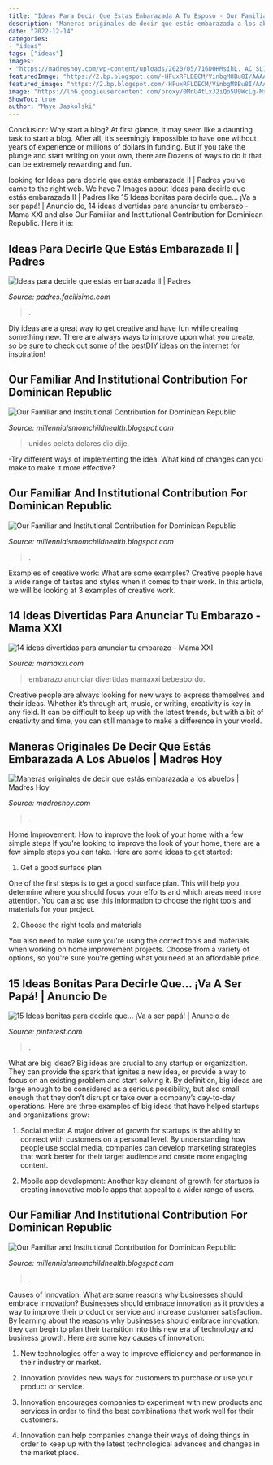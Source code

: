```yaml
---
title: "Ideas Para Decir Que Estas Embarazada A Tu Esposo - Our Familiar And Institutional Contribution For Dominican Republic"
description: "Maneras originales de decir que estás embarazada a los abuelos"
date: "2022-12-14"
categories:
- "ideas"
tags: ["ideas"]
images:
- "https://madreshoy.com/wp-content/uploads/2020/05/716D0HMsihL._AC_SL1001_.jpg"
featuredImage: "https://2.bp.blogspot.com/-HFuxRFLDECM/VinbgM8Bu8I/AAAAAAAAAPk/u3zRjgD0wSY/s900/DSC_0319.JPG"
featured_image: "https://2.bp.blogspot.com/-HFuxRFLDECM/VinbgM8Bu8I/AAAAAAAAAPk/u3zRjgD0wSY/s900/DSC_0319.JPG"
image: "https://lh6.googleusercontent.com/proxy/0MnU4tLxJ2iQo5U9WcLg-Mx_K3IqHc-zaB7aG0byRs3d0Hqw-ZXDNxcG5ytef3YIjL623k5Kt5DpHYmpvRBsJCbMHKw=w1200-h630-n-k-no-nu"
ShowToc: true
author: "Maye Jaskolski"
---
```



Conclusion: Why start a blog?
At first glance, it may seem like a daunting task to start a blog. After all, it’s seemingly impossible to have one without years of experience or millions of dollars in funding. But if you take the plunge and start writing on your own, there are Dozens of ways to do it that can be extremely rewarding and fun.

	

		
looking for Ideas para decirle que estás embarazada II | Padres you've came to the right web. We have 7 Images about Ideas para decirle que estás embarazada II | Padres like 15 Ideas bonitas para decirle que… ¡Va a ser papá! | Anuncio de, 14 ideas divertidas para anunciar tu embarazo - Mama XXI and also Our Familiar and Institutional Contribution for Dominican Republic. Here it is:
		
    
## Ideas Para Decirle Que Estás Embarazada II | Padres

<img loading=lazy src="https://2.bp.blogspot.com/-HFuxRFLDECM/VinbgM8Bu8I/AAAAAAAAAPk/u3zRjgD0wSY/s900/DSC_0319.JPG" onerror="this.onerror=null;this.src='https://tse2.mm.bing.net/th?id=OIP.cNXnFAZW8gMXSkHOypf4UAHaJ4&amp;pid=15.1';" alt="Ideas para decirle que estás embarazada II | Padres">

_Source: padres.facilisimo.com_

>. 

	

Diy ideas are a great way to get creative and have fun while creating something new. There are always ways to improve upon what you create, so be sure to check out some of the bestDIY ideas on the internet for inspiration!

    
## Our Familiar And Institutional Contribution For Dominican Republic

<img loading=lazy src="https://lh6.googleusercontent.com/proxy/tafmwLLryxhTXptv9P7QTlnnOBGCrt8NP0AVZeHK7wJBvLRsoaEzjfGJUrm8WQXTPaIhVsj78eI6rN_Ty4eETIp4B2g=w1200-h630-n-k-no-nu" onerror="this.onerror=null;this.src='https://tse1.mm.bing.net/th?id=OIP.tI_YfE94Bc7M8IlWmeppdAHaFj&amp;pid=15.1';" alt="Our Familiar and Institutional Contribution for Dominican Republic">

_Source: millennialsmomchildhealth.blogspot.com_

>unidos pelota dolares dio dije. 

	

-Try different ways of implementing the idea. What kind of changes can you make to make it more effective? 

    
## Our Familiar And Institutional Contribution For Dominican Republic

<img loading=lazy src="https://lh3.googleusercontent.com/proxy/-4KyDvF0X-xNA3ss9JsDvN--v2pB7Sf4lW9hVuiEznpbmm3thQ2sdpOjHwydrzuXukb-ARjbAUiiYIq1onaKV5wwRt8=w1200-h630-n-k-no-nu" onerror="this.onerror=null;this.src='https://tse3.mm.bing.net/th?id=OIP.6fKIPjz_WMbXZrf3ZOWL5QHaFj&amp;pid=15.1';" alt="Our Familiar and Institutional Contribution for Dominican Republic">

_Source: millennialsmomchildhealth.blogspot.com_

>. 

	

Examples of creative work: What are some examples?
Creative people have a wide range of tastes and styles when it comes to their work. In this article, we will be looking at 3 examples of creative work.

    
## 14 Ideas Divertidas Para Anunciar Tu Embarazo - Mama XXI

<img loading=lazy src="https://www.mamaxxi.com/wp-content/uploads/2015/03/bebeabordo.jpg" onerror="this.onerror=null;this.src='https://tse2.mm.bing.net/th?id=OIP.2eIRUVQwTU9oh0ayBhS7XgHaLJ&amp;pid=15.1';" alt="14 ideas divertidas para anunciar tu embarazo - Mama XXI">

_Source: mamaxxi.com_

>embarazo anunciar divertidas mamaxxi bebeabordo. 

	

Creative people are always looking for new ways to express themselves and their ideas. Whether it’s through art, music, or writing, creativity is key in any field. It can be difficult to keep up with the latest trends, but with a bit of creativity and time, you can still manage to make a difference in your world.

    
## Maneras Originales De Decir Que Estás Embarazada A Los Abuelos | Madres Hoy

<img loading=lazy src="https://madreshoy.com/wp-content/uploads/2020/05/716D0HMsihL._AC_SL1001_.jpg" onerror="this.onerror=null;this.src='https://tse4.mm.bing.net/th?id=OIP.1BPX44zwT4Pz3gbb18jCOAHaHV&amp;pid=15.1';" alt="Maneras originales de decir que estás embarazada a los abuelos | Madres Hoy">

_Source: madreshoy.com_

>. 

	

Home Improvement: How to improve the look of your home with a few simple steps
If you're looking to improve the look of your home, there are a few simple steps you can take. Here are some ideas to get started:
1. Get a good surface plan

One of the first steps is to get a good surface plan. This will help you determine where you should focus your efforts and which areas need more attention. You can also use this information to choose the right tools and materials for your project.

2. Choose the right tools and materials

You also need to make sure you're using the correct tools and materials when working on home improvement projects. Choose from a variety of options, so you're sure you're getting what you need at an affordable price.


    
## 15 Ideas Bonitas Para Decirle Que… ¡Va A Ser Papá! | Anuncio De

<img loading=lazy src="https://i.pinimg.com/originals/9a/bd/b1/9abdb14076c8776765f5622ffa41096a.png" onerror="this.onerror=null;this.src='https://tse1.mm.bing.net/th?id=OIP.mDIj36zGKdt06QqO4JEPbAHaIJ&amp;pid=15.1';" alt="15 Ideas bonitas para decirle que… ¡Va a ser papá! | Anuncio de">

_Source: pinterest.com_

>. 

	

What are big ideas?
Big ideas are crucial to any startup or organization. They can provide the spark that ignites a new idea, or provide a way to focus on an existing problem and start solving it. By definition, big ideas are large enough to be considered as a serious possibility, but also small enough that they don’t disrupt or take over a company’s day-to-day operations. Here are three examples of big ideas that have helped startups and organizations grow:
1. Social media: A major driver of growth for startups is the ability to connect with customers on a personal level. By understanding how people use social media, companies can develop marketing strategies that work better for their target audience and create more engaging content.

2. Mobile app development: Another key element of growth for startups is creating innovative mobile apps that appeal to a wider range of users.

    
## Our Familiar And Institutional Contribution For Dominican Republic

<img loading=lazy src="https://lh6.googleusercontent.com/proxy/0MnU4tLxJ2iQo5U9WcLg-Mx_K3IqHc-zaB7aG0byRs3d0Hqw-ZXDNxcG5ytef3YIjL623k5Kt5DpHYmpvRBsJCbMHKw=w1200-h630-n-k-no-nu" onerror="this.onerror=null;this.src='https://tse4.mm.bing.net/th?id=OIP.WMnGVMGIzr4c-q7Df1J86QHaFj&amp;pid=15.1';" alt="Our Familiar and Institutional Contribution for Dominican Republic">

_Source: millennialsmomchildhealth.blogspot.com_

>. 

	

Causes of innovation: What are some reasons why businesses should embrace innovation?
Businesses should embrace innovation as it provides a way to improve their product or service and increase customer satisfaction. By learning about the reasons why businesses should embrace innovation, they can begin to plan their transition into this new era of technology and business growth. Here are some key causes of innovation:
1. New technologies offer a way to improve efficiency and performance in their industry or market.

2. Innovation provides new ways for customers to purchase or use your product or service.

3. Innovation encourages companies to experiment with new products and services in order to find the best combinations that work well for their customers.

4. Innovation can help companies change their ways of doing things in order to keep up with the latest technological advances and changes in the market place.


